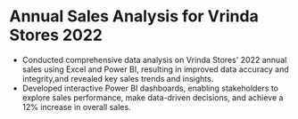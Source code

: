 # Annual Sales Analysis for Vrinda Stores 2022
* Conducted comprehensive data analysis on Vrinda Stores'
  2022 annual sales using Excel and Power BI, resulting in
  improved data accuracy and integrity,and revealed key sales
  trends and insights.
* Developed interactive Power BI dashboards, enabling
  stakeholders to explore sales performance, make data-driven
  decisions, and achieve a 12% increase in overall sales.
